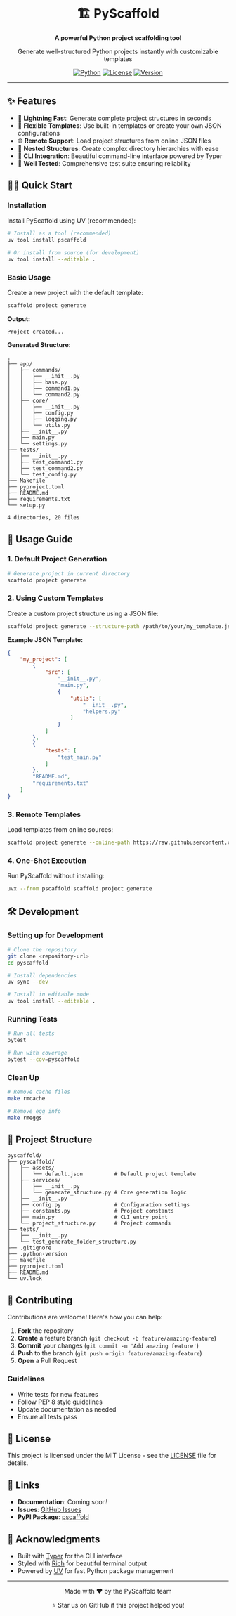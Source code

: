 <div align="center">
  <h1>🏗️ PyScaffold</h1>
  <p><strong>A powerful Python project scaffolding tool</strong></p>
  <p>Generate well-structured Python projects instantly with customizable templates</p>

  [![Python](https://img.shields.io/badge/Python-3.11+-blue.svg)](https://www.python.org/downloads/)
  [![License](https://img.shields.io/badge/license-MIT-green.svg)](LICENSE)
  [![Version](https://img.shields.io/badge/version-0.1.7-orange.svg)](pyproject.toml)
</div>

---

## ✨ Features

- 🚀 **Lightning Fast**: Generate complete project structures in seconds
- 🎨 **Flexible Templates**: Use built-in templates or create your own JSON configurations
- 🌐 **Remote Support**: Load project structures from online JSON files
- 📁 **Nested Structures**: Create complex directory hierarchies with ease
- 🔧 **CLI Integration**: Beautiful command-line interface powered by Typer
- 🧪 **Well Tested**: Comprehensive test suite ensuring reliability

## 🏃‍♂️ Quick Start

### Installation

Install PyScaffold using UV (recommended):

```bash
# Install as a tool (recommended)
uv tool install pscaffold

# Or install from source (for development)
uv tool install --editable .
```

### Basic Usage

Create a new project with the default template:

```bash
scaffold project generate
```

**Output:**
```
Project created...
```

**Generated Structure:**
```
.
├── app/
│   ├── commands/
│   │   ├── __init__.py
│   │   ├── base.py
│   │   ├── command1.py
│   │   └── command2.py
│   ├── core/
│   │   ├── __init__.py
│   │   ├── config.py
│   │   ├── logging.py
│   │   └── utils.py
│   ├── __init__.py
│   ├── main.py
│   └── settings.py
├── tests/
│   ├── __init__.py
│   ├── test_command1.py
│   ├── test_command2.py
│   └── test_config.py
├── Makefile
├── pyproject.toml
├── README.md
├── requirements.txt
└── setup.py

4 directories, 20 files
```

## 📖 Usage Guide

### 1. Default Project Generation

```bash
# Generate project in current directory
scaffold project generate
```

### 2. Using Custom Templates

Create a custom project structure using a JSON file:

```bash
scaffold project generate --structure-path /path/to/your/my_template.json
```

**Example JSON Template:**
```json
{
    "my_project": [
        {
            "src": [
                "__init__.py",
                "main.py",
                {
                    "utils": [
                        "__init__.py",
                        "helpers.py"
                    ]
                }
            ]
        },
        {
            "tests": [
                "test_main.py"
            ]
        },
        "README.md",
        "requirements.txt"
    ]
}
```

### 3. Remote Templates

Load templates from online sources:

```bash
scaffold project generate --online-path https://raw.githubusercontent.com/user/repo/main/template.json
```

### 4. One-Shot Execution

Run PyScaffold without installing:

```bash
uvx --from pscaffold scaffold project generate
```

## 🛠️ Development

### Setting up for Development

```bash
# Clone the repository
git clone <repository-url>
cd pyscaffold

# Install dependencies
uv sync --dev

# Install in editable mode
uv tool install --editable .
```

### Running Tests

```bash
# Run all tests
pytest

# Run with coverage
pytest --cov=pyscaffold
```

### Clean Up

```bash
# Remove cache files
make rmcache

# Remove egg info
make rmeggs
```

## 📁 Project Structure

```
pyscaffold/
├── pyscaffold/
│   ├── assets/
│   │   └── default.json          # Default project template
│   ├── services/
│   │   ├── __init__.py
│   │   └── generate_structure.py # Core generation logic
│   ├── __init__.py
│   ├── config.py                 # Configuration settings
│   ├── constants.py              # Project constants
│   ├── main.py                   # CLI entry point
│   └── project_structure.py      # Project commands
├── tests/
│   ├── __init__.py
│   └── test_generate_folder_structure.py
├── .gitignore
├── .python-version
├── makefile
├── pyproject.toml
├── README.md
└── uv.lock
```

## 🤝 Contributing

Contributions are welcome! Here's how you can help:

1. **Fork** the repository
2. **Create** a feature branch (`git checkout -b feature/amazing-feature`)
3. **Commit** your changes (`git commit -m 'Add amazing feature'`)
4. **Push** to the branch (`git push origin feature/amazing-feature`)
5. **Open** a Pull Request

### Guidelines

- Write tests for new features
- Follow PEP 8 style guidelines
- Update documentation as needed
- Ensure all tests pass

## 📄 License

This project is licensed under the MIT License - see the [LICENSE](LICENSE) file for details.

## 🔗 Links

- **Documentation**: Coming soon!
- **Issues**: [GitHub Issues](https://github.com/papunmohanty/pyscaffold/issues)
- **PyPI Package**: [pscaffold](https://pypi.org/project/pscaffold/)

## 🙏 Acknowledgments

- Built with [Typer](https://typer.tiangolo.com/) for the CLI interface
- Styled with [Rich](https://rich.readthedocs.io/) for beautiful terminal output
- Powered by [UV](https://docs.astral.sh/uv/) for fast Python package management

---

<div align="center">
  <p>Made with ❤️ by the PyScaffold team</p>
  <p>⭐ Star us on GitHub if this project helped you!</p>
</div>
